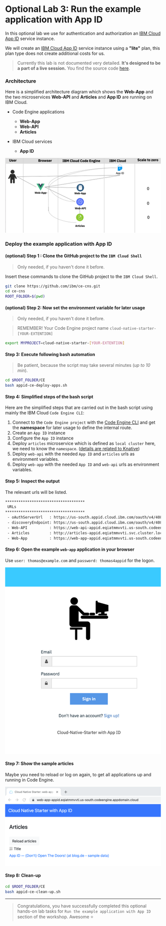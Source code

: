 # Optional Lab 3: Run the example application with App ID

In this optional lab we use for authentication and authorization an [IBM Cloud App ID](https://www.ibm.com/cloud/app-id) service instance.

We will create an [IBM Cloud App ID](https://www.ibm.com/cloud/app-id) service instance using a **"lite"** plan, this plan type does not create additional costs for us.

> Currently this lab is not documented very detailed. **It's designed to be a part of a live session.** You find the source code [here](https://github.com/thomassuedbroecker/ce-cns-appid).

### Architecture

Here is a simplified architecture diagram which shows the **Web-App** and the two microservices **Web-API** and **Articles** and **App ID** are running on IBM Cloud.

* Code Engine applications
    * **Web-App**
    * **Web-API** 
    * **Articles**

* IBM Cloud services
    * **App ID**

![](images/app-id-architecture.png)

### Deploy the example application with App ID

#### (optional) Step 1 : Clone the GitHub project to the **`IBM Cloud Shell`**

> Only needed, if you haven't done it before.

Insert these commands to clone the GitHub project to the `IBM Cloud Shell`.

```sh
git clone https://github.com/ibm/ce-cns.git
cd ce-cns
ROOT_FOLDER=$(pwd)
```

#### (optional) Step 2: Now set the environment variable for later usage

> Only needed, if you haven't done it before.

> REMEMBER! Your Code Engine project name `cloud-native-starter-[YOUR-EXTENTION]`

```sh
export MYPROJECT=cloud-native-starter-[YOUR-EXTENTION]
```

#### Step 3: Execute following bash automation

> Be patient, because the script may take several minutes (_up to 10 min_).

```sh
cd $ROOT_FOLDER/CE
bash appid-ce-deploy-apps.sh
```

#### Step 4: Simplified steps of the bash script

Here are the simplified steps that are carried out in the bash script using mainly the IBM Cloud `Code Engine CLI`:

1. Connect to the `Code Engine project` with the  [Code Engine CLI](https://cloud.ibm.com/docs/codeengine?topic=codeengine-cli) and get the **namespace** for later usage to define the internal route.
2. Create an `App ID` instance
3. Configure the `App ID` instance
4. Deploy `articles` microservice which is defined as `local cluster` here, we need to know the `namespace`. ([details are related to Knative](https://github.com/knative/serving/issues/7450))
5. Deploy `web-api` with the needed `App ID` and `articles` urls as environment variables.
6. Deploy `web-app` with the needed `App ID` and `web-api` urls as environment variables.

#### Step 5: Inspect the output

The relevant urls will be listed.

```sh
************************************
 URLs
************************************
 - oAuthServerUrl   : https://us-south.appid.cloud.ibm.com/oauth/v4/40874513-becf-48ed-802d-19dc2188e156
 - discoveryEndpoint: https://us-south.appid.cloud.ibm.com/oauth/v4/40874513-becf-48ed-802d-19dc2188e156/.well-known/openid-configuration
 - Web-API          : https://web-api-appid.eqiatmmvvti.us-south.codeengine.appdomain.cloud/articlesA
 - Articles         : http://articles-appid.eqiatmmvvti.svc.cluster.local/articlesA
 - Web-App          : https://web-app-appid.eqiatmmvvti.us-south.codeengine.appdomain.cloud
```

#### Step 6: Open the example `web-app` application in your browser

Use `user: thomas@example.com` and `password: thomas4appid` for the logon.

![](images/app-id-login.png)

#### Step 7: Show the sample articles

Maybe you need to reload or log on again, to get all applications up and running in Code Engine.

![](images/app-id-show-articles.png)

#### Step 8: Clean-up

```sh
cd $ROOT_FOLDER/CE
bash appid-ce-clean-up.sh
```

---

> Congratulations, you have successfully completed this optional hands-on lab tasks for `Run the example application with App ID` section of the workshop. Awesome :star:




